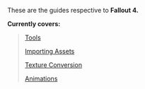 These are the guides respective to **Fallout 4.**

**Currently covers:**

>[Tools](/fallout-4/tools.md)
>
>[Importing Assets](/fallout-4/importing-assets.md)
>
>[Texture Conversion](/fallout-4/texture-conversion.md)
>
>[Animations](/fallout-4/animations.md)
>
